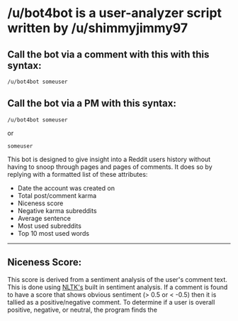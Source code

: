 # /u/bot4bot is a user-analyzer script written by /u/shimmyjimmy97

## Call the bot via a comment with this with this syntax:
    /u/bot4bot someuser

## Call the bot via a PM with this syntax:
    /u/bot4bot someuser
or

    someuser

This bot is designed to give insight into a Reddit users history without having to snoop through pages and pages of comments. It does so by replying with a formatted list of these attributes:

* Date the account was created on
* Total post/comment karma
* Niceness score
* Negative karma subreddits
* Average sentence
* Most used subreddits
* Top 10 most used words

____

## Niceness Score:
This score is derived from a sentiment analysis of the user's comment text. This is done using [NLTK's](https://www.nltk.org/) built in sentiment analysis. If a comment is found to have a score that shows obvious sentiment (> 0.5 or < -0.5) then it is tallied as a positive/negative comment. To determine if a user is overall positive, negative, or neutral, the program finds the 

